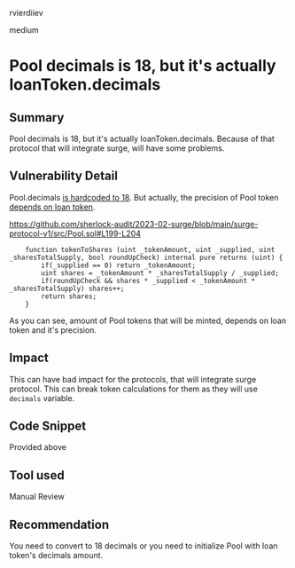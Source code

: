 rvierdiiev

medium

# Pool decimals is 18, but it's actually loanToken.decimals

## Summary
Pool decimals is 18, but it's actually loanToken.decimals. Because of that protocol that will integrate surge, will have some problems.
## Vulnerability Detail
Pool.decimals [is hardcoded to 18](https://github.com/sherlock-audit/2023-02-surge/blob/main/surge-protocol-v1/src/Pool.sol#L26).
But actually, the precision of Pool token [depends on loan token](https://github.com/sherlock-audit/2023-02-surge/blob/main/surge-protocol-v1/src/Pool.sol#L324).

https://github.com/sherlock-audit/2023-02-surge/blob/main/surge-protocol-v1/src/Pool.sol#L199-L204
```solidity
    function tokenToShares (uint _tokenAmount, uint _supplied, uint _sharesTotalSupply, bool roundUpCheck) internal pure returns (uint) {
        if(_supplied == 0) return _tokenAmount;
        uint shares = _tokenAmount * _sharesTotalSupply / _supplied;
        if(roundUpCheck && shares * _supplied < _tokenAmount * _sharesTotalSupply) shares++;
        return shares;
    }
```

As you can see, amount of Pool tokens that will be minted, depends on loan token and it's precision. 
## Impact
This can have bad impact for the protocols, that will integrate surge protocol. This can break token calculations for them as they will use `decimals` variable.
## Code Snippet
Provided above
## Tool used

Manual Review

## Recommendation
You need to convert to 18 decimals or you need to initialize Pool with loan token's decimals amount.